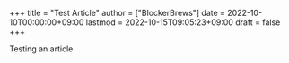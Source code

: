 +++
title = "Test Article"
author = ["BlockerBrews"]
date = 2022-10-10T00:00:00+09:00
lastmod = 2022-10-15T09:05:23+09:00
draft = false
+++

Testing an article
